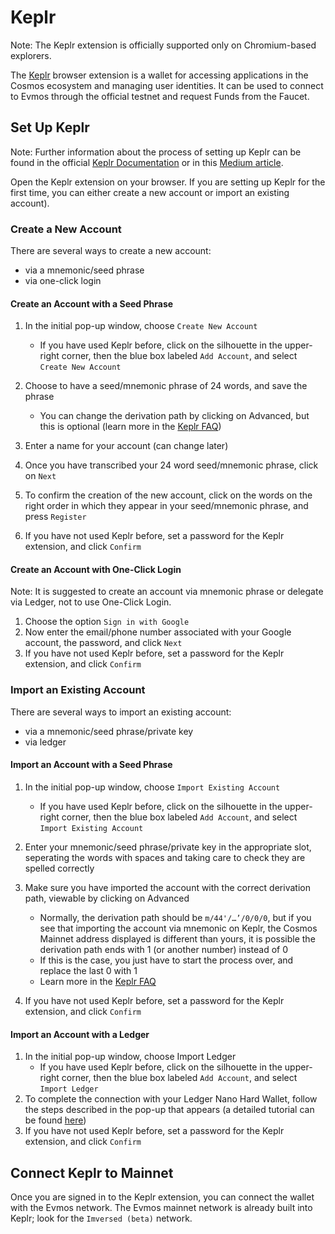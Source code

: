 # Keplr

Note: The Keplr extension is officially supported only on Chromium-based explorers.

The [Keplr](https://www.keplr.app/) browser extension is a wallet for accessing applications in the Cosmos ecosystem and managing user identities. It can be used to connect to Evmos through the official testnet and request Funds from the Faucet.

## Set Up Keplr
Note: Further information about the process of setting up Keplr can be found in the official [Keplr Documentation](https://keplr.crunch.help/getting-started) or in this [Medium article](https://medium.com/chainapsis/how-to-use-keplr-wallet-40afc80907f6).

Open the Keplr extension on your browser. If you are setting up Keplr for the first time, you can either create a new account or import an existing account).

### Create a New Account
There are several ways to create a new account:

* via a mnemonic/seed phrase
* via one-click login

#### Create an Account with a Seed Phrase

1. In the initial pop-up window, choose `Create New Account`
   * If you have used Keplr before, click on the silhouette in the upper-right corner, then the blue box labeled `Add Account`, and select `Create New Account`

2. Choose to have a seed/mnemonic phrase of 24 words, and save the phrase
   * You can change the derivation path by clicking on Advanced, but this is optional (learn more in the [Keplr FAQ](https://faq.keplr.app/))

3. Enter a name for your account (can change later)
4. Once you have transcribed your 24 word seed/mnemonic phrase, click on `Next`
5. To confirm the creation of the new account, click on the words on the right order in which they appear in your seed/mnemonic phrase, and press `Register`
6. If you have not used Keplr before, set a password for the Keplr extension, and click `Confirm`
   
#### Create an Account with One-Click Login
Note: It is suggested to create an account via mnemonic phrase or delegate via Ledger, not to use One-Click Login.

1. Choose the option `Sign in with Google`
2. Now enter the email/phone number associated with your Google account, the password, and click `Next`
3. If you have not used Keplr before, set a password for the Keplr extension, and click `Confirm`

### Import an Existing Account
There are several ways to import an existing account:

* via a mnemonic/seed phrase/private key
* via ledger

#### Import an Account with a Seed Phrase
1. In the initial pop-up window, choose `Import Existing Account`
   * If you have used Keplr before, click on the silhouette in the upper-right corner, then the blue box labeled `Add Account`, and select `Import Existing Account`
2. Enter your mnemonic/seed phrase/private key in the appropriate slot, seperating the words with spaces and taking care to check they are spelled correctly

3. Make sure you have imported the account with the correct derivation path, viewable by clicking on Advanced
   * Normally, the derivation path should be `m/44'/…’/0/0/0`, but if you see that importing the account via mnemonic on Keplr, the Cosmos Mainnet address displayed is different than yours, it is possible the derivation path ends with 1 (or another number) instead of 0
   * If this is the case, you just have to start the process over, and replace the last 0 with 1
   * Learn more in the [Keplr FAQ](https://faq.keplr.app/)
4. If you have not used Keplr before, set a password for the Keplr extension, and click `Confirm`
   
#### Import an Account with a Ledger
1. In the initial pop-up window, choose Import Ledger
   * If you have used Keplr before, click on the silhouette in the upper-right corner, then the blue box labeled `Add Account`, and select `Import Ledger`
2. To complete the connection with your Ledger Nano Hard Wallet, follow the steps described in the pop-up that appears (a detailed tutorial can be found [here](https://medium.com/chainapsis/how-to-use-ledger-nano-hardware-wallet-with-keplr-9ea7f07826c2))
3. If you have not used Keplr before, set a password for the Keplr extension, and click `Confirm`
   
## Connect Keplr to Mainnet

Once you are signed in to the Keplr extension, you can connect the wallet with the Evmos network. The Evmos mainnet network is already built into Keplr; look for the `Imversed (beta)` network.
